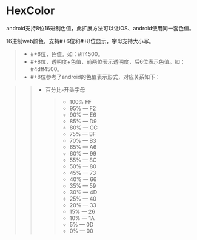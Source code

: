 # HexColor
android支持8位16进制色值，此扩展方法可以让iOS、android使用同一套色值。

16进制web颜色，支持#+6位和#+8位显示，字母支持大小写。

> - #+6位，色值。如：#ff4500。
> - #+8位，透明度+色值，前两位表示透明度，后6位表示色值。如：#4dff4500。
> - #+8位参考了android的色值表示形式，对应关系如下：
  
> > - 百分比-开头字母
> >   > - 100% FF
> >   > - 95% — F2
> >   > - 90% — E6
> >   > - 85% — D9
> >   > - 80% — CC
> >   > - 75% — BF
> >   > - 70% — B3
> >   > - 65% — A6
> >   > - 60% — 99
> >   > - 55% — 8C
> >   > - 50% — 80
> >   > - 45% — 73
> >   > - 40% — 66
> >   > - 35% — 59
> >   > - 30% — 4D
> >   > - 25% — 40
> >   > - 20% — 33
> >   > - 15% — 26
> >   > - 10% — 1A
> >   > - 5% — 0D
> >   > - 0% — 00
